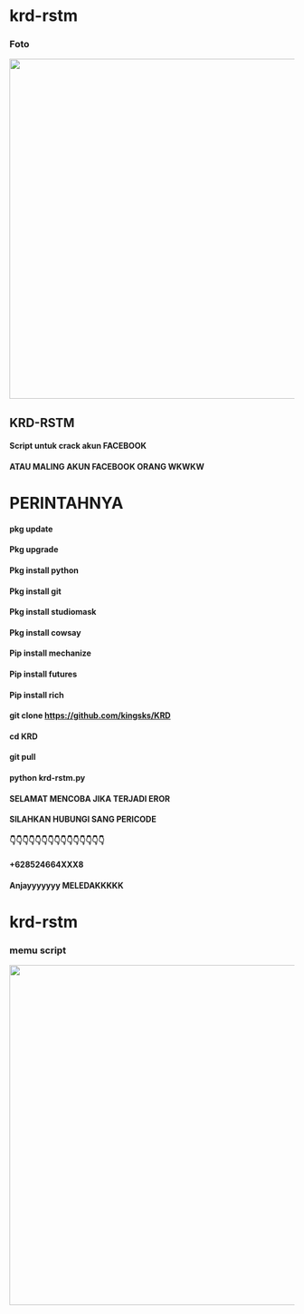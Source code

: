 # krd-rstm


### Foto 




<img src="https://user-images.githubusercontent.com/117046930/228029951-39830d00-204d-4e8c-b973-1e11af3879a3.png" width="600px">  







## KRD-RSTM


#### Script untuk crack akun FACEBOOK
#### ATAU MALING AKUN FACEBOOK ORANG WKWKW
# PERINTAHNYA
#### pkg update
#### Pkg upgrade
#### Pkg install python
#### Pkg install git
#### Pkg install studiomask
#### Pkg install cowsay
#### Pip install mechanize
#### Pip install futures
#### Pip install rich
#### git clone https://github.com/kingsks/KRD
#### cd KRD
#### git pull
#### python krd-rstm.py
#### SELAMAT MENCOBA JIKA TERJADI EROR
#### SILAHKAN HUBUNGI SANG PERICODE
#### 👇👇👇👇👇👇👇👇👇👇👇👇👇👇👇
#### +628524664XXX8
#### Anjayyyyyyy MELEDAKKKKK


# krd-rstm


### memu script

<img src="https://user-images.githubusercontent.com/117046930/228034115-b51670a7-aed0-49d5-a1c6-38fffbfec074.jpg" width="600px">

